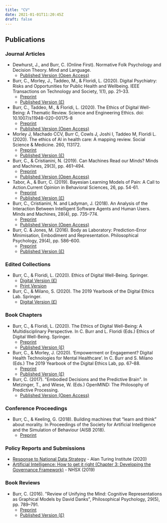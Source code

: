 ```yaml
---
title: "CV"
date: 2021-01-01T11:20:45Z
draft: false
---
```

## Publications

### Journal Articles

- Dewhurst, J., and Burr, C. (Online First). Normative Folk Psychology and Decision Theory. Mind and Language.
  - [Published Version (Open Access)](https://onlinelibrary.wiley.com/doi/full/10.1111/mila.12347)
- Burr, C., Morley, J., Taddeo, M., & Floridi, L. (2020). Digital Psychiatry: Risks and Opportunities for Public Health and Wellbeing. IEEE Transactions on Technology and Society, 1(1), pp. 21–33.
  - [Preprint](https://philpapers.org/archive/BURDPE.pdf)
  - [Published Version (£)](https://ieeexplore.ieee.org/abstract/document/9018280/)
- Burr, C., Taddeo, M., & Floridi, L. (2020). The Ethics of Digital Well-Being: A Thematic Review. Science and Engineering Ethics. doi: 10.1007/s11948-020-00175-8
  - [Preprint](https://philpapers.org/archive/BURTEO-61.pdf)
  - [Published Version (Open Access)](https://link.springer.com/article/10.1007/s11948-020-00175-8)
- Morley J, Machado CCV, Burr C, Cowls J, Joshi I, Taddeo M, Floridi L. (2020). The ethics of AI in health care: A mapping review. Social Science & Medicine. 260, 113172.
  - [Preprint](https://philpapers.org/go.pl?id=MORTDO-58&u=https%3A%2F%2Fphilpapers.org%2Farchive%2FMORTDO-58.pdf)
  - [Published Version (£)](https://www.sciencedirect.com/science/article/pii/S0277953620303919)
- Burr, C., & Cristianini, N. (2019). Can Machines Read our Minds? Minds and Machines, 29(3), pp. 461–494.
  - [Preprint](https://philpapers.org/archive/BURCMR.pdf)
  - [Published Version (Open Access)](https://link.springer.com/article/10.1007%2Fs11023-019-09497-4)
- Tabor, A., & Burr, C. (2019). Bayesian Learning Models of Pain: A Call to Action.Current Opinion in Behavioral Sciences, 26, pp. 54-61.
  - [Preprint](https://philpapers.org/go.pl?id=TABBLM&u=https%3A%2F%2Fphilpapers.org%2Farchive%2FTABBLM.pdf)
  - [Published Version (£)](https://www.sciencedirect.com/science/article/pii/S2352154618300810)
- Burr, C., Cristianini, N. and Ladyman, J. (2018). An Analysis of the Interaction Between Intelligent Software Agents and Human Users. Minds and Machines, 28(4), pp. 735–774.
  - [Preprint](https://philpapers.org/go.pl?id=BURAAO-11&u=https%3A%2F%2Fphilpapers.org%2Farchive%2FBURAAO-11.pdf)
  - [Published Version (Open Access)](http://link.springer.com/10.1007/s11023-018-9479-0)
- Burr, C. & Jones, M. (2016). Body as Laboratory: Prediction-Error Minimisation, Embodiment and Representation. Philosophical Psychology, 29(4), pp. 586–600.
  - [Preprint](https://philpapers.org/go.pl?id=BURTBA-6&u=https%3A%2F%2Fphilpapers.org%2Farchive%2FBURTBA-6.pdf)
  - [Published Version (£)](https://www.tandfonline.com/doi/abs/10.1080/09515089.2015.1135238?journalCode=cphp20)

### Edited Collections

- Burr, C., & Floridi, L. (2020). Ethics of Digital Well-Being. Springer.
  - [Digital Version (£)](https://www.springer.com/gp/book/9783030505844)
  - [Print Version](https://www.amazon.co.uk/Ethics-Digital-Well-Being-Multidisciplinary-Philosophical/dp/3030505847/ref=tmm_hrd_swatch_0?_encoding=UTF8&qid=1609153364&sr=8-1)
- Burr, C., & Milano, S. (2020). The 2019 Yearbook of the Digital Ethics Lab. Springer.
  - [Digital Version (£)](https://www.springer.com/gp/book/9783030291440)

### Book Chapters

- Burr, C., & Floridi, L. (2020). The Ethics of Digital Well-Being: A Multidisciplinary Perspective. In C. Burr and L. Floridi (Eds.) Ethics of Digital Well-Being. Springer.
  - [Preprint](https://philpapers.org/go.pl?id=BURTEO-62&u=https%3A%2F%2Fphilpapers.org%2Farchive%2FBURTEO-62.pdf)
  - [Published Version (£)](https://link.springer.com/chapter/10.1007/978-3-030-50585-1_1)
- Burr, C., & Morley, J. (2020). ‘Empowerment or Engagement? Digital Health Technologies for Mental Healthcare’. In C. Burr and S. Milano (Eds.) The 2019 Yearbook of the Digital Ethics Lab, pp. 67–88.
  - [Preprint](https://philpapers.org/go.pl?id=BUREOE-8&u=https%3A%2F%2Fphilpapers.org%2Farchive%2FBUREOE-8.pdf)
  - [Published Version (£)](https://www.springer.com/gp/book/9783030291440)
- Burr, C. (2017). "Embodied Decisions and the Predictive Brain". In Metzinger, T., and Wiese, W. (Eds.) OpenMIND: The Philosophy of Predictive Processing.
  - [Published Version (Open Access)](https://philpapers.org/go.pl?id=BUREDA-4&proxyId=none&u=https%3A%2F%2Fpredictive-mind.net%2Fpapers%2Fembodied-decisions-and-the-predictive-brain%2Fat_download%2FpaperPDF)

### Conference Proceedings

- Burr, C., & Keeling, G. (2018). Building machines that “learn and think” about morality. In Proceedings of the Society for Artificial Intelligence and the Simulation of Behaviour (AISB 2018).
  - [Preprint](https://philpapers.org/go.pl?id=BURBMT-2&aid=BURBMT-2v1)

### Policy Reports and Submissions

- [Response to National Data Strategy](https://www.turing.ac.uk/sites/default/files/2020-12/national-data-strategy-response_report.pdf) - Alan Turing Institute (2020)
- [Artificial Intelligence: How to get it right (Chapter 3: Developing the Governance Framework)](https://www.nhsx.nhs.uk/media/documents/NHSX_AI_report.pdf) - NHSX (2019)

### Book Reviews

- Burr, C. (2016). "Review of Unifying the Mind: Cognitive Representations as Graphical Models by David Danks", Philosophical Psychology, 29(5), pp. 789–791.
  - [Preprint](https://philpapers.org/go.pl?id=BURUTM-2&u=https%3A%2F%2Fphilpapers.org%2Farchive%2FBURUTM-2.pdf)
  - [Published Version (£)](https://www.tandfonline.com/doi/full/10.1080/09515089.2016.1146243)
